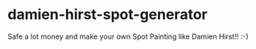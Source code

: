 # damien-hirst-spot-generator
Safe a lot money and make your own Spot Painting like Damien Hirst!! :-)

